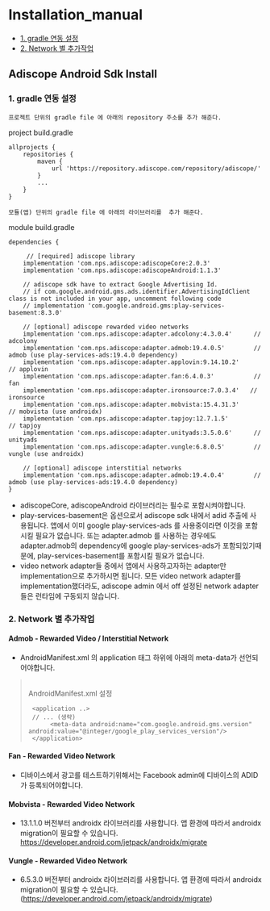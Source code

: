 Installation_manual
===================
- [1. gradle 연동 설정](https://github.com/adiscope/Adiscope-Android-Sample/blob/master/docs/installation_manual.md#1-gradle-연동-설정)
- [2. Network 별 추가작업](https://github.com/adiscope/Adiscope-Android-Sample/blob/master/docs/installation_manual.md#2-network-별-추가작업)


## Adiscope Android Sdk Install

### 1. gradle 연동 설정

`프로젝트 단위의 gradle file 에 아래의 repository 주소를 추가 해준다.`

project build.gradle
```
allprojects {
    repositories {
        maven {
            url 'https://repository.adiscope.com/repository/adiscope/'
        }
        ...
    }
}
```

`모듈(앱) 단위의 gradle file 에 아래의 라이브러리를  추가 해준다.`

module build.gradle
```
dependencies {
 
     // [required] adiscope library
    implementation 'com.nps.adiscope:adiscopeCore:2.0.3'
    implementation 'com.nps.adiscope:adiscopeAndroid:1.1.3'

    // adiscope sdk have to extract Google Advertising Id.
    // if com.google.android.gms.ads.identifier.AdvertisingIdClient class is not included in your app, uncomment following code
    // implementation 'com.google.android.gms:play-services-basement:8.3.0'

    // [optional] adiscope rewarded video networks
    implementation 'com.nps.adiscope:adapter.adcolony:4.3.0.4'      // adcolony
    implementation 'com.nps.adiscope:adapter.admob:19.4.0.5'        // admob (use play-services-ads:19.4.0 dependency)
    implementation 'com.nps.adiscope:adapter.applovin:9.14.10.2'        // applovin
    implementation 'com.nps.adiscope:adapter.fan:6.4.0.3'           // fan
    implementation 'com.nps.adiscope:adapter.ironsource:7.0.3.4'   // ironsource
    implementation 'com.nps.adiscope:adapter.mobvista:15.4.31.3'     // mobvista (use androidx)
    implementation 'com.nps.adiscope:adapter.tapjoy:12.7.1.5'        // tapjoy
    implementation 'com.nps.adiscope:adapter.unityads:3.5.0.6'      // unityads
    implementation 'com.nps.adiscope:adapter.vungle:6.8.0.5'        // vungle (use androidx)

    // [optional] adiscope interstitial networks
    implementation 'com.nps.adiscope:adapter.admob:19.4.0.4'        // admob (use play-services-ads:19.4.0 dependency)
}
```

- adiscopeCore, adiscopeAndroid 라이브러리는 필수로 포함시켜야합니다.
- play-services-basement은 옵션으로서 adiscope sdk 내에서 adid 추출에 사용됩니다. 앱에서 이미 google play-services-ads 를 사용중이라면 이것을 포함시킬 필요가 없습니다. 또는 adapter.admob 를 사용하는 경우에도 adapter.admob의 dependency에 google play-services-ads가 포함되있기때문에, play-services-basement를 포함시킬 필요가 없습니다.
- video network adapter들 중에서 앱에서 사용하고자하는 adapter만 implementation으로 추가하시면 됩니다. 모든 video network adapter를 implementation했더라도, adiscope admin 에서 off 설정된 network adapter들은 런타임에 구동되지 않습니다.

### 2. Network 별 추가작업

#### Admob - Rewarded Video / Interstitial Network
* AndroidManifest.xml 의 application 태그 하위에 아래의 meta-data가 선언되어야합니다.
>  <br>AndroidManifest.xml 설정
> ```
>  <application ..>
>  // ... (생략)
>       <meta-data android:name="com.google.android.gms.version" android:value="@integer/google_play_services_version"/>
>  </application>
>  ```

#### Fan - Rewarded Video Network
* 디바이스에서 광고를 테스트하기위해서는 Facebook admin에 디바이스의 ADID가 등록되어야합니다.

#### Mobvista - Rewarded Video Network
* 13.1.1.0 버전부터 androidx 라이브러리를 사용합니다. 앱 환경에 따라서 androidx migration이 필요할 수 있습니다. <a href="#heading-ids">https://developer.android.com/jetpack/androidx/migrate</a>

#### Vungle - Rewarded Video Network
* 6.5.3.0 버전부터 androidx 라이브러리를 사용합니다. 앱 환경에 따라서 androidx migration이 필요할 수 있습니다. (https://developer.android.com/jetpack/androidx/migrate)
